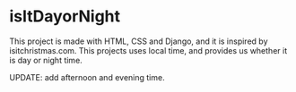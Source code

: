 # isItDayorNight
This project is made with HTML, CSS and Django, and it is inspired by isitchristmas.com.
This projects uses local time, and provides us whether it is day or night time.

UPDATE: add afternoon and evening time.